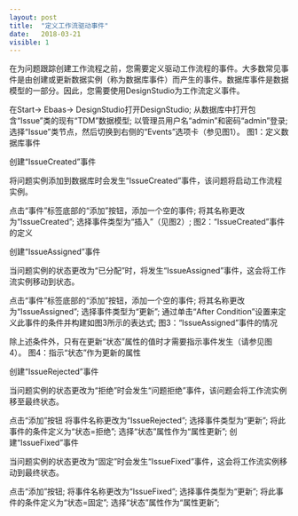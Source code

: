 ```yaml
---
layout: post
title:  "定义工作流驱动事件"
date:   2018-03-21
visible: 1
---
```


在为问题跟踪创建工作流程之前，您需要定义驱动工作流程的事件。大多数常见事件是由创建或更新数据实例（称为数据库事件）而产生的事件。数据库事件是数据模型的一部分。因此，您需要使用DesignStudio为工作流定义事件。

在Start-> Ebaas-> DesignStudio打开DesignStudio;
从数据库中打开包含“Issue”类的现有“TDM”数据模型;
以管理员用户名“admin”和密码“admin”登录;
选择“Issue”类节点，然后切换到右侧的“Events”选项卡（参见图1）。
图1：定义数据库事件

创建“IssueCreated”事件

将问题实例添加到数据库时会发生“IssueCreated”事件，该问题将启动工作流程实例。

点击“事件”标签底部的“添加”按钮，添加一个空的事件;
将其名称更改为“IssueCreated”;
选择事件类型为“插入”（见图2）;
图2：“IssueCreated”事件的定义

创建“IssueAssigned”事件

当问题实例的状态更改为“已分配”时，将发生“IssueAssigned”事件，这会将工作流实例移动到状态。

点击“事件”标签底部的“添加”按钮，添加一个空的事件;
将其名称更改为“IssueAssigned”;
选择事件类型为“更新”;
通过单击“After Condition”设置来定义此事件的条件并构建如图3所示的表达式;
图3：“IssueAssigned”事件的情况

除上述条件外，只有在更新“状态”属性的值时才需要指示事件发生（请参见图4）。
图4：指示“状态”作为更新的属性

创建“IssueRejected”事件

当问题实例的状态更改为“拒绝”时会发生“问题拒绝”事件，该问题会将工作流实例移至最终状态。

点击“添加”按钮
将事件名称更改为“IssueRejected”;
选择事件类型为“更新”;
将此事件的条件定义为“状态=拒绝”;
选择“状态”属性作为“属性更新”;
创建“IssueFixed”事件

当问题实例的状态更改为“固定”时会发生“IssueFixed”事件，这会将工作流实例移动到最终状态。

点击“添加”按钮;
将事件名称更改为“IssueFixed”;
选择事件类型为“更新”;
将此事件的条件定义为“状态=固定”;
选择“状态”属性作为“属性更新”;
